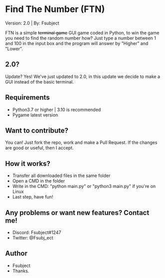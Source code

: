 # Find The Number (FTN)
Version: 2.0 | By: Fsubject

FTN is a simple ~~terminal game~~ GUI game coded in Python, to win the game you need to find the random number
how? Just type a number between 1 and 100 in the input box and the program will answer by "Higher" and "Lower".

## 2.0?
Update? Yes!
We've just updated to 2.0, in this update we decide to make a GUI instead of the
basic terminal.

## Requirements
- Python3.7 or higher | 3.10 is recommended
- Pygame latest version

## Want to contribute?
You can! Just fork the repo, work and make a Pull Request. If the changes are good
or useful, then I accept.

## How it works?
- Transfer all downloaded files in the same folder
- Open a CMD in the folder
- Write in the CMD: "python main.py" or "python3 main.py" if you're on Linux
- Last step, have fun!

## Any problems or want new features? Contact me!
- Discord: Fsubject#1247
- Twitter: @Fsubj_ect

## Author
- Fsubject
- Thanks.
